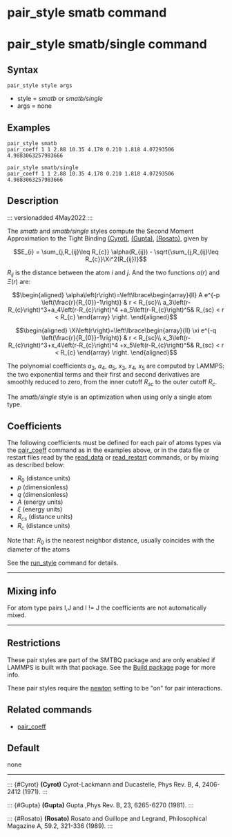 # pair_style smatb command

# pair_style smatb/single command

## Syntax

``` LAMMPS
pair_style style args
```

-   style = *smatb* or *smatb/single*
-   args = none

## Examples

``` LAMMPS
pair_style smatb
pair_coeff 1 1 2.88 10.35 4.178 0.210 1.818 4.07293506 4.9883063257983666

pair_style smatb/single
pair_coeff 1 1 2.88 10.35 4.178 0.210 1.818 4.07293506 4.9883063257983666
```

## Description

::: versionadded
4May2022
:::

The *smatb* and *smatb/single* styles compute the Second Moment
Approximation to the Tight Binding [(Cyrot)](Cyrot), [(Gupta)](Gupta),
[(Rosato)](Rosato), given by

$$E_{i}  = \sum_{j,R_{ij}\leq R_{c}} \alpha(R_{ij}) - \sqrt{\sum_{j,R_{ij}\leq R_{c}}\Xi^2(R_{ij})}$$

$R_{ij}$ is the distance between the atom $i$ and $j$. And the two
functions $\alpha\left(r\right)$ and $\Xi\left(r\right)$ are:

$$\begin{aligned}
\alpha\left(r\right)=\left\lbrace\begin{array}{ll}
A e^{-p \left(\frac{r}{R_{0}}-1\right)} & r < R_{sc}\\
a_3\left(r-R_{c}\right)^3+a_4\left(r-R_{c}\right)^4
+a_5\left(r-R_{c}\right)^5& R_{sc} < r < R_{c}
\end{array}
\right.
\end{aligned}$$

$$\begin{aligned}
\Xi\left(r\right)=\left\lbrace\begin{array}{ll}
\xi e^{-q \left(\frac{r}{R_{0}}-1\right)} & r < R_{sc}\\
x_3\left(r-R_{c}\right)^3+x_4\left(r-R_{c}\right)^4
+x_5\left(r-R_{c}\right)^5& R_{sc} < r < R_{c}
\end{array}
\right.
\end{aligned}$$

The polynomial coefficients $a_3$, $a_4$, $a_5$, $x_3$, $x_4$, $x_5$ are
computed by LAMMPS: the two exponential terms and their first and second
derivatives are smoothly reduced to zero, from the inner cutoff $R_{sc}$
to the outer cutoff $R_{c}$.

The *smatb/single* style is an optimization when using only a single
atom type.

## Coefficients

The following coefficients must be defined for each pair of atoms types
via the [pair_coeff](pair_coeff) command as in the examples above, or in
the data file or restart files read by the [read_data](read_data) or
[read_restart](read_restart) commands, or by mixing as described below:

-   $R_{0}$ (distance units)
-   $p$ (dimensionless)
-   $q$ (dimensionless)
-   $A$ (energy units)
-   $\xi$ (energy units)
-   $R_{cs}$ (distance units)
-   $R_{c}$ (distance units)

Note that: $R_{0}$ is the nearest neighbor distance, usually coincides
with the diameter of the atoms

See the [run_style](run_style) command for details.

------------------------------------------------------------------------

## Mixing info

For atom type pairs I,J and I != J the coefficients are not
automatically mixed.

------------------------------------------------------------------------

## Restrictions

These pair styles are part of the SMTBQ package and are only enabled if
LAMMPS is built with that package. See the [Build
package](Build_package) page for more info.

These pair styles require the [newton](newton) setting to be \"on\" for
pair interactions.

## Related commands

-   [pair_coeff](pair_coeff)

## Default

none

------------------------------------------------------------------------

::: {#Cyrot}
**(Cyrot)** Cyrot-Lackmann and Ducastelle, Phys Rev. B, 4, 2406-2412
(1971).
:::

::: {#Gupta}
**(Gupta)** Gupta ,Phys Rev. B, 23, 6265-6270 (1981).
:::

::: {#Rosato}
**(Rosato)** Rosato and Guillope and Legrand, Philosophical Magazine A,
59.2, 321-336 (1989).
:::
